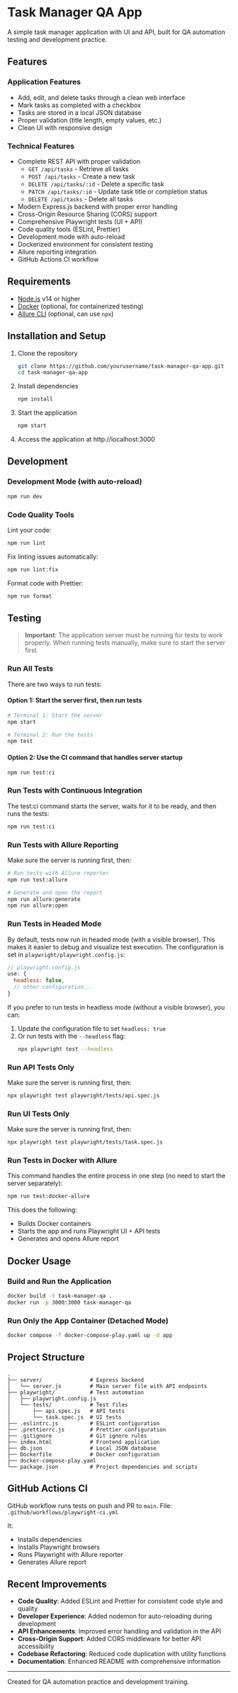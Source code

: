 # Task Manager QA App

A simple task manager application with UI and API, built for QA automation testing and development practice.

## Features

### Application Features
- Add, edit, and delete tasks through a clean web interface
- Mark tasks as completed with a checkbox
- Tasks are stored in a local JSON database
- Proper validation (title length, empty values, etc.)
- Clean UI with responsive design

### Technical Features
- Complete REST API with proper validation
  - `GET /api/tasks` - Retrieve all tasks
  - `POST /api/tasks` - Create a new task
  - `DELETE /api/tasks/:id` - Delete a specific task
  - `PATCH /api/tasks/:id` - Update task title or completion status
  - `DELETE /api/tasks` - Delete all tasks
- Modern Express.js backend with proper error handling
- Cross-Origin Resource Sharing (CORS) support
- Comprehensive Playwright tests (UI + API)
- Code quality tools (ESLint, Prettier)
- Development mode with auto-reload
- Dockerized environment for consistent testing
- Allure reporting integration
- GitHub Actions CI workflow

## Requirements

- [Node.js](https://nodejs.org/) v14 or higher
- [Docker](https://www.docker.com/) (optional, for containerized testing)
- [Allure CLI](https://docs.qameta.io/allure/) (optional, can use `npx`)

## Installation and Setup

1. Clone the repository
   ```bash
   git clone https://github.com/yourusername/task-manager-qa-app.git
   cd task-manager-qa-app
   ```

2. Install dependencies
   ```bash
   npm install
   ```

3. Start the application
   ```bash
   npm start
   ```

4. Access the application at http://localhost:3000

## Development

### Development Mode (with auto-reload)
```bash
npm run dev
```

### Code Quality Tools

Lint your code:
```bash
npm run lint
```

Fix linting issues automatically:
```bash
npm run lint:fix
```

Format code with Prettier:
```bash
npm run format
```

## Testing

> **Important**: The application server must be running for tests to work properly. When running tests manually, make sure to start the server first.

### Run All Tests
There are two ways to run tests:

#### Option 1: Start the server first, then run tests
```bash
# Terminal 1: Start the server
npm start

# Terminal 2: Run the tests
npm test
```

#### Option 2: Use the CI command that handles server startup
```bash
npm run test:ci
```

### Run Tests with Continuous Integration
The test:ci command starts the server, waits for it to be ready, and then runs the tests:

```bash
npm run test:ci
```

### Run Tests with Allure Reporting
Make sure the server is running first, then:
```bash
# Run tests with Allure reporter
npm run test:allure

# Generate and open the report
npm run allure:generate
npm run allure:open
```

### Run Tests in Headed Mode

By default, tests now run in headed mode (with a visible browser). This makes it easier to debug and visualize test execution. The configuration is set in `playwright/playwright.config.js`:

```javascript
// playwright.config.js
use: {
  headless: false,
  // other configuration...
}
```

If you prefer to run tests in headless mode (without a visible browser), you can:

1. Update the configuration file to set `headless: true`
2. Or run tests with the `--headless` flag:
   ```bash
   npx playwright test --headless
   ```

### Run API Tests Only
Make sure the server is running first, then:
```bash
npx playwright test playwright/tests/api.spec.js
```

### Run UI Tests Only
Make sure the server is running first, then:
```bash
npx playwright test playwright/tests/task.spec.js
```

### Run Tests in Docker with Allure
This command handles the entire process in one step (no need to start the server separately):
```bash
npm run test:docker-allure
```

This does the following:
- Builds Docker containers
- Starts the app and runs Playwright UI + API tests
- Generates and opens Allure report

## Docker Usage

### Build and Run the Application
```bash
docker build -t task-manager-qa .
docker run -p 3000:3000 task-manager-qa
```

### Run Only the App Container (Detached Mode)
```bash
docker compose -f docker-compose-play.yaml up -d app
```

## Project Structure

```
.
├── server/               # Express backend
│   └── server.js         # Main server file with API endpoints
├── playwright/           # Test automation
│   ├── playwright.config.js
│   └── tests/            # Test files
│       ├── api.spec.js   # API tests
│       └── task.spec.js  # UI tests
├── .eslintrc.js          # ESLint configuration
├── .prettierrc.js        # Prettier configuration
├── .gitignore            # Git ignore rules
├── index.html            # Frontend application
├── db.json               # Local JSON database
├── Dockerfile            # Docker configuration
├── docker-compose-play.yaml
└── package.json          # Project dependencies and scripts
```

## GitHub Actions CI

GitHub workflow runs tests on push and PR to `main`. File: `.github/workflows/playwright-ci.yml`

It:
- Installs dependencies
- Installs Playwright browsers
- Runs Playwright with Allure reporter
- Generates Allure report

## Recent Improvements

- **Code Quality**: Added ESLint and Prettier for consistent code style and quality
- **Developer Experience**: Added nodemon for auto-reloading during development
- **API Enhancements**: Improved error handling and validation in the API
- **Cross-Origin Support**: Added CORS middleware for better API accessibility
- **Codebase Refactoring**: Reduced code duplication with utility functions
- **Documentation**: Enhanced README with comprehensive information

---
Created for QA automation practice and development training.
